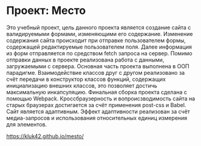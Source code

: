 # Проект: Место

Это учебный проект, цель данного проекта является создание сайта с валидируемыми формами, изменяющими его содержание. Изменение содержания сайта происходит при отправке пользователем формы, содержащей редактируемые пользователем поля. Далее информация из форм отправляется по средством fetch запроса на сервер. Помимо отправки данных в проекте реализована работа с данными, загружаемыми с сервера. Основная часть проекта выполнена в ООП парадигме. Взаимодействие классов друг с другом реализовано за счёт передачи в конструктор классов функций, содержащих инициализацию внешних классов, это позволяет достичь максимальную инкапсуляцию. Финальная сборка проекта сделана с помощью Webpack. Кроссбраузерность и вопроисзводимость сайта на старых браузерах достигается за счёт применения post-css и Babel. Сайт является адаптивным. Эффект адаптивности реализован за счёт медиа-запросов и использования относительных единиц измерения для элементов.

https://kluk42.github.io/mesto/